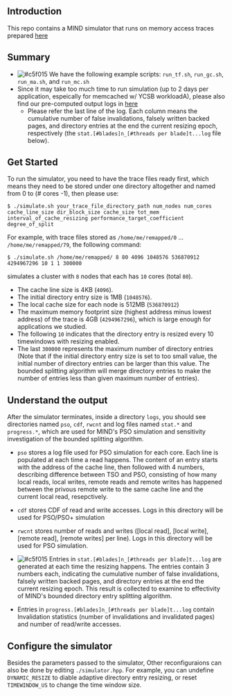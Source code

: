 ## Introduction
This repo contains a MIND simulator that runs on memory access traces prepared [here](https://github.com/shsym/mind_ae/tree/master/tools/prepare_traces)

## Summary
- ![#c5f015](https://via.placeholder.com/15/c5f015/000000?text=+) We have the following example scripts: `run_tf.sh`, `run_gc.sh`, `run_ma.sh`, and `run_mc.sh`
- Since it may take too much time to run simulation (up to 2 days per application, espeically for memcached w/ YCSB workloadA), please also find our pre-computed output logs in [here](https://github.com/shsym/mind/tree/main/tools/cache_coherence_sim/bounded_split_eval)
  - Please refer the last line of the log. Each column means the cumulative number of false invalidations, falsely written backed pages, and directory entries at the end the current resizing epoch, respectively (the `stat.[#blades]n_[#threads per blade]t...log` file below).

## Get Started
To run the simulator, you need to have the trace files ready first, which means they need to be stored
under one directory altogether and named from 0 to (# cores -1), then please use:
```shell
$ ./simulate.sh your_trace_file_directory_path num_nodes num_cores cache_line_size dir_block_size cache_size tot_mem interval_of_cache_resizing performance_target_coefficient degree_of_split
```
For example, with trace files stored as `/home/me/remapped/0` ... `/home/me/remapped/79`, the following command:
```shell
$ ./simulate.sh /home/me/remapped/ 8 80 4096 1048576 536870912 4294967296 10 1 1 300000
```
simulates a cluster with `8` nodes that each has `10` cores (total `80`).
- The cache line size is 4KB (`4096`). 
- The initial directory entry size is 1MB (`1048576`).
- The local cache size for each node is 512MB (`536870912`)
- The maximum memory footprint size (highest address minus lowest address) of the trace is 4GB (`4294967296`), which is large enough for applications we studied.
- The following `10` indicates that the directory entry is resized every 10 timewindows with resizing enabled.
- The last `300000` represents the maximum number of directory entries (Note that if the initial directory entry size is set to too small value, the initial number of directory entries can be larger than this value. The bounded splitting algorithm will merge directory entries to make the number of entries less than given maximum number of entries).

## Understand the output
After the simulator terminates, inside a directory `logs`, you should see directories named `pso`, `cdf`, `rwcnt` and log files named `stat.*` and `progress.*`, which are used for MIND's PSO simulation and sensitivity investigation of the bounded splitting algorithm.
- `pso` stores a log file used for PSO simulation for each core. Each line is populated at each time a read happens.
The content of an entry starts with the address of the cache line, then followed with 4 numbers, describing difference between TSO and PSO, consisting of how many local reads, local writes, remote reads and remote writes has happened between the privous remote write to the same cache line and the current local read, resepctively.

- `cdf` stores CDF of read and write accesses. Logs in this directory will be used for PSO/PSO+ simulation

- `rwcnt` stores number of reads and writes ([local read], [local write], [remote read], [remote writes] per line). Logs in this directory will be used for PSO simulation.

- ![#c5f015](https://via.placeholder.com/15/c5f015/000000?text=+) Entries in `stat.[#blades]n_[#threads per blade]t...log` are generated at each time the resizing happens. The entries contain 3 numbers each, indicating the cumulative number of false invalidations, falsely written backed pages, and directory entries at the end the current resizing epoch.
This result is collected to examine to effectivity of MIND's bounded directory entry splitting algorithm.

- Entries in `progress.[#blades]n_[#threads per blade]t...log` contain Invalidation statistics (number of invalidations and invalidated pages) and number of read/write accesses.

## Configure the simulator
Besides the parameters passed to the simulator, Other reconfiguraions can also be done by editing `./simulator.hpp`.
For example, you can undefine `DYNAMIC_RESIZE` to diable adaptive directory entry resizing, or reset `TIMEWINDOW_US` to change the time window size.
